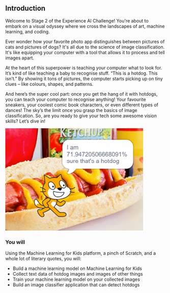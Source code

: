 ## Introduction
Welcome to Stage 2 of the Experience AI Challenge! You're about to embark on a visual odyssey where we cross the landscapes of art, machine learning, and coding.

Ever wonder how your favorite photo app distinguishes between pictures of cats and pictures of dogs? It's all due to the science of image classification. It's like equipping your computer with a tool that allows it to process and tell images apart.

At the heart of this superpower is teaching your computer what to look for. It’s kind of like teaching a baby to recognise stuff. “This is a hotdog. This isn’t.” By showing it tons of pictures, the computer starts picking up on tiny clues – like colours, shapes, and patterns.

And here’s the super cool part: once you get the hang of it with hotdogs, you can teach your computer to recognise anything! Your favourite sneakers, your coolest comic book characters, or even different types of dances! The sky’s the limit once you grasp the basics of image classification. So, are you ready to give your tech some awesome vision skills? Let’s dive in!


![Image showing a cat standing in front of a hotdog saying the confidence score of a machine learning model that it is indeed a hotdog](images/demo_shot.png)


### You will

Using the Machine Learning for Kids platform, a pinch of Scratch, and a whole lot of literary quotes, you will:
  + Build a machine learning model on Machine Learning for Kids
  + Collect text data of hotdog images and images of other things
  + Train your machine learning model on your collected images
  + Build an image classifier application that can detect hotdogs 
